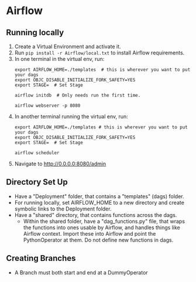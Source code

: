 # Airflow

## Running locally
1. Create a Virtual Environment and activate it.
2. Run `pip install -r Airflow/local.txt` to install Airflow requirements.
3. In one terminal in the virtual env, run:
    ```
    export AIRFLOW_HOME=./templates  # this is wherever you want to put your dags
    export OBJC_DISABLE_INITIALIZE_FORK_SAFETY=YES
    export STAGE=  # Set Stage

    airflow initdb  # Only needs run the first time.

    airflow webserver -p 8080
    ```
4. In another terminal running the virtual env, run:
    ```
    export AIRFLOW_HOME=./templates # this is wherever you want to put your dags
    export OBJC_DISABLE_INITIALIZE_FORK_SAFETY=YES
    export STAGE=  # Set Stage

    airflow scheduler
    ```
5. Navigate to http://0.0.0.0:8080/admin

## Directory Set Up
* Have a "Deployment" folder, that contains a "templates" (dags) folder.
* For running locally, set AIRFLOW_HOME to a new directory and create symbolic links to the Deployment folder.
* Have a "shared" directory, that contains functions across the dags.
    * Within the shared folder, have a "dag_functions.py" file, that wraps the functions into ones usable by Airflow, and handles things like Airflow context. Import these into Airflow and point the PythonOperator at them. Do not define new functions in dags.

## Creating Branches
* A Branch must both start and end at a DummyOperator
